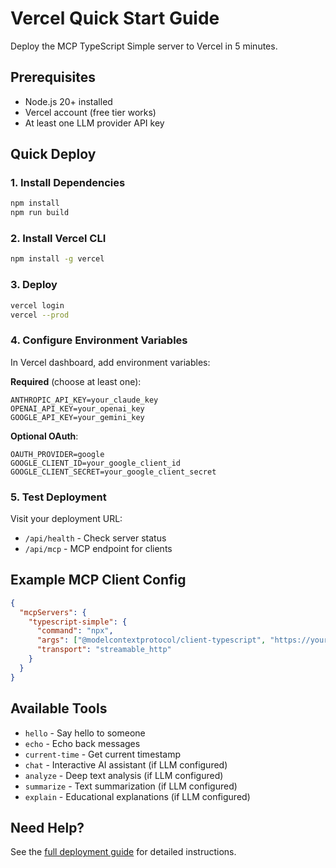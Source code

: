 # Vercel Quick Start Guide

Deploy the MCP TypeScript Simple server to Vercel in 5 minutes.

## Prerequisites

- Node.js 20+ installed
- Vercel account (free tier works)
- At least one LLM provider API key

## Quick Deploy

### 1. Install Dependencies

```bash
npm install
npm run build
```

### 2. Install Vercel CLI

```bash
npm install -g vercel
```

### 3. Deploy

```bash
vercel login
vercel --prod
```

### 4. Configure Environment Variables

In Vercel dashboard, add environment variables:

**Required** (choose at least one):
```
ANTHROPIC_API_KEY=your_claude_key
OPENAI_API_KEY=your_openai_key
GOOGLE_API_KEY=your_gemini_key
```

**Optional OAuth**:
```
OAUTH_PROVIDER=google
GOOGLE_CLIENT_ID=your_google_client_id
GOOGLE_CLIENT_SECRET=your_google_client_secret
```

### 5. Test Deployment

Visit your deployment URL:
- `/api/health` - Check server status
- `/api/mcp` - MCP endpoint for clients

## Example MCP Client Config

```json
{
  "mcpServers": {
    "typescript-simple": {
      "command": "npx",
      "args": ["@modelcontextprotocol/client-typescript", "https://your-project.vercel.app/api/mcp"],
      "transport": "streamable_http"
    }
  }
}
```

## Available Tools

- `hello` - Say hello to someone
- `echo` - Echo back messages
- `current-time` - Get current timestamp
- `chat` - Interactive AI assistant (if LLM configured)
- `analyze` - Deep text analysis (if LLM configured)
- `summarize` - Text summarization (if LLM configured)
- `explain` - Educational explanations (if LLM configured)

## Need Help?

See the [full deployment guide](./vercel-deployment.md) for detailed instructions.